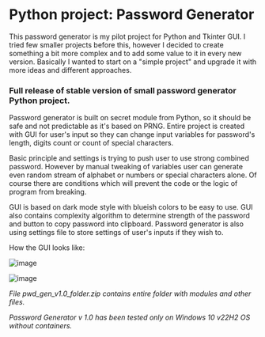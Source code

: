 # Python project: Password Generator

This password generator is my pilot project for Python and Tkinter GUI. I tried few smaller projects before this, however I decided to create something a bit more complex and to add some value to it in every new version.
Basically I wanted to start on a "simple project" and upgrade it with more ideas and different approaches. 

### Full release of stable version of small password generator Python project. 

Password generator is built on secret module from Python, so it should be safe and not predictable as it's based on PRNG. Entire project is created with GUI for user's input so they can change input variables for password's length, digits count or count of special characters. 

Basic principle and settings is trying to push user to use strong combined password. However by manual tweaking of variables user can generate even random stream of alphabet or numbers or special characters alone. Of course there are conditions which will prevent the code or the logic of program from breaking. 

GUI is based on dark mode style with blueish colors to be easy to use. GUI also contains complexity algorithm to determine strength of the password and button to copy password into clipboard. Password generator is also using settings file to store settings of user's inputs if they wish to. 

How the GUI looks like:

![image](https://github.com/UpdatedCake/password_gen/assets/120878764/8a69e9fb-582b-4d41-b820-553f2e9571cb)

![image](https://github.com/UpdatedCake/password_gen/assets/120878764/89631b5f-a5a9-48cc-9f2d-0a06a009f07b)



_File pwd_gen_v1.0_folder.zip contains entire folder with modules and other files._

_Password Generator v 1.0 has been tested only on Windows 10 v22H2 OS without containers._

